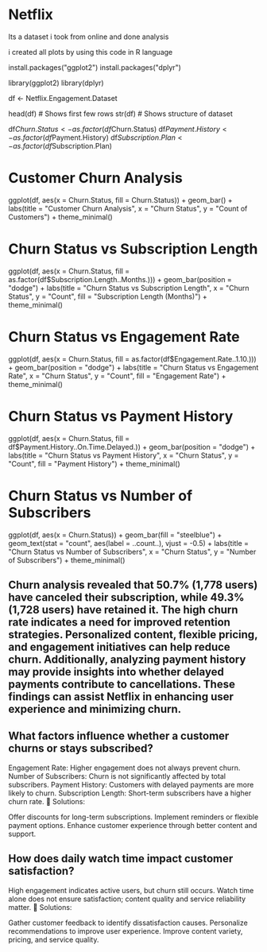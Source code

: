 # Netflix
Its a dataset i took from online and done analysis

i created all plots by using this code in R language

install.packages("ggplot2")
install.packages("dplyr")

library(ggplot2) library(dplyr)

df <- Netflix.Engagement.Dataset

head(df) # Shows first few rows str(df) # Shows structure of dataset

df$Churn.Status <- as.factor(df$Churn.Status) df$Payment.History <- as.factor(df$Payment.History) df$Subscription.Plan <- as.factor(df$Subscription.Plan)

# Customer Churn Analysis

ggplot(df, aes(x = Churn.Status, fill = Churn.Status)) + geom_bar() + labs(title = "Customer Churn Analysis", x = "Churn Status", y = "Count of Customers") + theme_minimal()

# Churn Status vs Subscription Length

ggplot(df, aes(x = Churn.Status, fill = as.factor(df$Subscription.Length..Months.))) + geom_bar(position = "dodge") + labs(title = "Churn Status vs Subscription Length", x = "Churn Status", y = "Count", fill = "Subscription Length (Months)") + theme_minimal()

# Churn Status vs Engagement Rate

ggplot(df, aes(x = Churn.Status, fill = as.factor(df$Engagement.Rate..1.10.))) + geom_bar(position = "dodge") + labs(title = "Churn Status vs Engagement Rate", x = "Churn Status", y = "Count", fill = "Engagement Rate") + theme_minimal()

# Churn Status vs Payment History

ggplot(df, aes(x = Churn.Status, fill = df$Payment.History..On.Time.Delayed.)) + geom_bar(position = "dodge") + labs(title = "Churn Status vs Payment History", x = "Churn Status", y = "Count", fill = "Payment History") + theme_minimal()

# Churn Status vs Number of Subscribers
ggplot(df, aes(x = Churn.Status)) + geom_bar(fill = "steelblue") +
geom_text(stat = "count", aes(label = ..count..), vjust = -0.5) +
labs(title = "Churn Status vs Number of Subscribers", x = "Churn Status", y = "Number of Subscribers") + theme_minimal()

## Churn analysis revealed that 50.7% (1,778 users) have canceled their subscription, while 49.3% (1,728 users) have retained it. The high churn rate indicates a need for improved retention strategies. Personalized content, flexible pricing, and engagement initiatives can help reduce churn. Additionally, analyzing payment history may provide insights into whether delayed payments contribute to cancellations. These findings can assist Netflix in enhancing user experience and minimizing churn.

## What factors influence whether a customer churns or stays subscribed?
Engagement Rate: Higher engagement does not always prevent churn.
Number of Subscribers: Churn is not significantly affected by total subscribers.
Payment History: Customers with delayed payments are more likely to churn.
Subscription Length: Short-term subscribers have a higher churn rate.
🔹 Solutions:

Offer discounts for long-term subscriptions.
Implement reminders or flexible payment options.
Enhance customer experience through better content and support.

## How does daily watch time impact customer satisfaction?
High engagement indicates active users, but churn still occurs.
Watch time alone does not ensure satisfaction; content quality and service reliability matter.
🔹 Solutions:

Gather customer feedback to identify dissatisfaction causes.
Personalize recommendations to improve user experience.
Improve content variety, pricing, and service quality.

